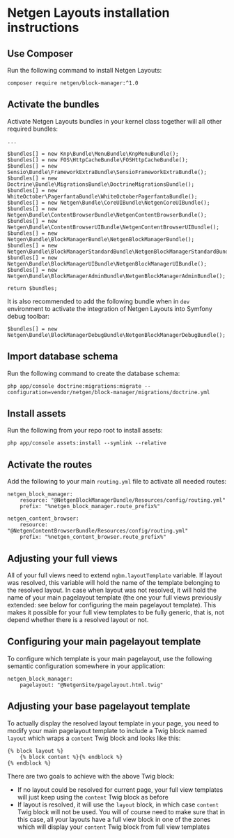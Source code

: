 Netgen Layouts installation instructions
========================================

Use Composer
------------

Run the following command to install Netgen Layouts:

```
composer require netgen/block-manager:^1.0
```

Activate the bundles
--------------------

Activate Netgen Layouts bundles in your kernel class together will all other
required bundles:

```
...

$bundles[] = new Knp\Bundle\MenuBundle\KnpMenuBundle();
$bundles[] = new FOS\HttpCacheBundle\FOSHttpCacheBundle();
$bundles[] = new Sensio\Bundle\FrameworkExtraBundle\SensioFrameworkExtraBundle();
$bundles[] = new Doctrine\Bundle\MigrationsBundle\DoctrineMigrationsBundle();
$bundles[] = new WhiteOctober\PagerfantaBundle\WhiteOctoberPagerfantaBundle();
$bundles[] = new Netgen\Bundle\CoreUIBundle\NetgenCoreUIBundle();
$bundles[] = new Netgen\Bundle\ContentBrowserBundle\NetgenContentBrowserBundle();
$bundles[] = new Netgen\Bundle\ContentBrowserUIBundle\NetgenContentBrowserUIBundle();
$bundles[] = new Netgen\Bundle\BlockManagerBundle\NetgenBlockManagerBundle();
$bundles[] = new Netgen\Bundle\BlockManagerStandardBundle\NetgenBlockManagerStandardBundle();
$bundles[] = new Netgen\Bundle\BlockManagerUIBundle\NetgenBlockManagerUIBundle();
$bundles[] = new Netgen\Bundle\BlockManagerAdminBundle\NetgenBlockManagerAdminBundle();

return $bundles;
```

It is also recommended to add the following bundle when in `dev` environment to
activate the integration of Netgen Layouts into Symfony debug toolbar:

```
$bundles[] = new Netgen\Bundle\BlockManagerDebugBundle\NetgenBlockManagerDebugBundle();
```

Import database schema
----------------------

Run the following command to create the database schema:

```
php app/console doctrine:migrations:migrate --configuration=vendor/netgen/block-manager/migrations/doctrine.yml
```

Install assets
--------------

Run the following from your repo root to install assets:

```
php app/console assets:install --symlink --relative
```

Activate the routes
-------------------

Add the following to your main `routing.yml` file to activate all needed routes:

```
netgen_block_manager:
    resource: "@NetgenBlockManagerBundle/Resources/config/routing.yml"
    prefix: "%netgen_block_manager.route_prefix%"

netgen_content_browser:
    resource: "@NetgenContentBrowserBundle/Resources/config/routing.yml"
    prefix: "%netgen_content_browser.route_prefix%"
```

Adjusting your full views
-------------------------

All of your full views need to extend `ngbm.layoutTemplate` variable. If layout
was resolved, this variable will hold the name of the template belonging to the
resolved layout. In case when layout was not resolved, it will hold the name of
your main pagelayout template (the one your full views previously extended: see
below for configuring the main pagelayout template). This makes it possible for
your full view templates to be fully generic, that is, not depend whether there
is a resolved layout or not.

Configuring your main pagelayout template
-----------------------------------------

To configure which template is your main pagelayout, use the following semantic
configuration somewhere in your application:

```
netgen_block_manager:
    pagelayout: "@NetgenSite/pagelayout.html.twig"
```

Adjusting your base pagelayout template
---------------------------------------

To actually display the resolved layout template in your page, you need to
modify your main pagelayout template to include a Twig block named `layout`
which wraps a `content` Twig block and looks like this:

```
{% block layout %}
    {% block content %}{% endblock %}
{% endblock %}
```

There are two goals to achieve with the above Twig block:

* If no layout could be resolved for current page, your full view templates will
  just keep using the `content` Twig block as before
* If layout is resolved, it will use the `layout` block, in which case `content`
  Twig block will not be used. You will of course need to make sure that in this
  case, all your layouts have a full view block in one of the zones which will
  display your `content` Twig block from full view templates
